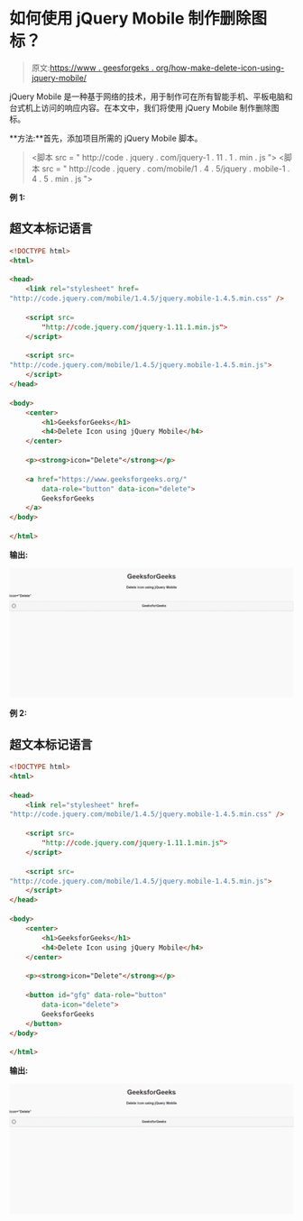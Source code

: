 # 如何使用 jQuery Mobile 制作删除图标？

> 原文:[https://www . geesforgeks . org/how-make-delete-icon-using-jquery-mobile/](https://www.geeksforgeeks.org/how-to-make-delete-icon-using-jquery-mobile/)

jQuery Mobile 是一种基于网络的技术，用于制作可在所有智能手机、平板电脑和台式机上访问的响应内容。在本文中，我们将使用 jQuery Mobile 制作删除图标。

**方法:**首先，添加项目所需的 jQuery Mobile 脚本。

> <link rel="”stylesheet”" href="”http://code.jquery.com/mobile/1.4.5/jquery.mobile-1.4.5.min.css”/">
> <脚本 src = " http://code . jquery . com/jquery-1 . 11 . 1 . min . js "></脚本>
> <脚本 src = " http://code . jquery . com/mobile/1 . 4 . 5/jquery . mobile-1 . 4 . 5 . min . js "></脚本>

**例 1:**

## 超文本标记语言

```html
<!DOCTYPE html>
<html>

<head>
    <link rel="stylesheet" href=
"http://code.jquery.com/mobile/1.4.5/jquery.mobile-1.4.5.min.css" />

    <script src=
        "http://code.jquery.com/jquery-1.11.1.min.js">
    </script>

    <script src=
"http://code.jquery.com/mobile/1.4.5/jquery.mobile-1.4.5.min.js">
    </script>
</head>

<body>
    <center>
        <h1>GeeksforGeeks</h1>
        <h4>Delete Icon using jQuery Mobile</h4>
    </center>

    <p><strong>icon="Delete"</strong></p>

    <a href="https://www.geeksforgeeks.org/"
        data-role="button" data-icon="delete">
        GeeksforGeeks
    </a>
</body>

</html>
```

**输出:**

![](img/cd690b31334427d91e123b4267def3fd.png)

**例 2:**

## 超文本标记语言

```html
<!DOCTYPE html>
<html>

<head>
    <link rel="stylesheet" href=
"http://code.jquery.com/mobile/1.4.5/jquery.mobile-1.4.5.min.css" />

    <script src=
        "http://code.jquery.com/jquery-1.11.1.min.js">
    </script>

    <script src=
"http://code.jquery.com/mobile/1.4.5/jquery.mobile-1.4.5.min.js">
    </script>
</head>

<body>
    <center>
        <h1>GeeksforGeeks</h1>
        <h4>Delete Icon using jQuery Mobile</h4>
    </center>

    <p><strong>icon="Delete"</strong></p>

    <button id="gfg" data-role="button" 
        data-icon="delete">
        GeeksforGeeks
    </button>
</body>

</html>
```

**输出:**

![](img/cd690b31334427d91e123b4267def3fd.png)